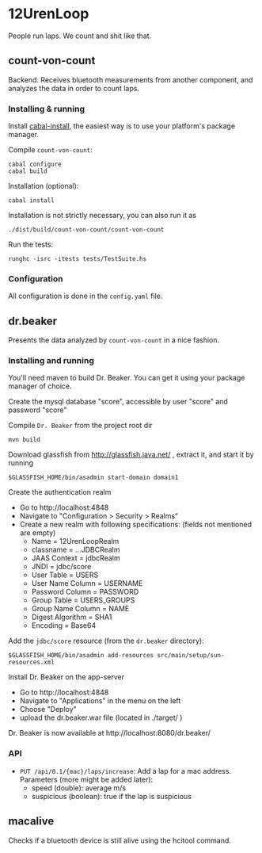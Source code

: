 12UrenLoop
==========

People run laps. We count and shit like that.

count-von-count
---------------

Backend. Receives bluetooth measurements from another component, and analyzes
the data in order to count laps.

### Installing & running

Install [cabal-install](http://www.haskell.org/cabal/), the easiest way is to
use your platform's package manager.

Compile `count-von-count`:

    cabal configure
    cabal build

Installation (optional):

    cabal install

Installation is not strictly necessary, you can also run it as

    ./dist/build/count-von-count/count-von-count

Run the tests:

    runghc -isrc -itests tests/TestSuite.hs

### Configuration

All configuration is done in the `config.yaml` file.

dr.beaker
---------

Presents the data analyzed by `count-von-count` in a nice fashion.

### Installing and running

You'll need maven to build Dr. Beaker. You can get it using your package manager of choice.

Create the mysql database "score", accessible by user "score" and password "score"

Compile `Dr. Beaker` from the project root dir

    mvn build

Download glassfish from http://glassfish.java.net/ , extract it, and start it by running 

    $GLASSFISH_HOME/bin/asadmin start-domain domain1

Create the authentication realm

- Go to http://localhost:4848
- Navigate to "Configuration > Security > Realms"
- Create a new realm with following specifications: (fields not mentioned are empty)
    * Name = 12UrenLoopRealm
    * classname = ...JDBCRealm
    * JAAS Context = jdbcRealm
    * JNDI = jdbc/score
    * User Table = USERS
    * User Name Column = USERNAME
    * Password Column = PASSWORD
    * Group Table = USERS_GROUPS
    * Group Name Column = NAME
    * Digest Algorithm = SHA1
    * Encoding = Base64

Add the `jdbc/score` resource (from the `dr.beaker` directory):

    $GLASSFISH_HOME/bin/asadmin add-resources src/main/setup/sun-resources.xml

Install Dr. Beaker on the app-server

- Go to http://localhost:4848
- Navigate to "Applications" in the menu on the left
- Choose "Deploy"
- upload the dr.beaker.war file (located in ./target/ )

Dr. Beaker is now available at http://localhost:8080/dr.beaker/

### API

- `PUT /api/0.1/{mac}/laps/increase`: Add a lap for a mac address. Parameters (more might be added later):
    * speed (double): average m/s
    * suspicious (boolean): true if the lap is suspicious

macalive
--------
Checks if a bluetooth device is still alive using the hcitool command.
